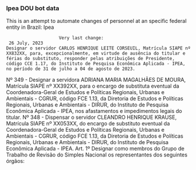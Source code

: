  ### Ipea DOU bot data
 This is an attempt to automate changes of personnel at an specific federal entity in Brazil: Ipea
 
                        Very last change: 
 	 26 July, 2023
	Designar o servidor CARLOS HENRIQUE LEITE CORSEUIL, Matrícula SIAPE nº XX832XX, para, excepcionalmente, em virtude de ausência do titular e férias do substituto, responder pelas atribuições de Presidente, código CCE 1.17, do Instituto de Pesquisa Econômica Aplicada - IPEA, no período de 31 de julho a 04 de agosto de 2023.
Nº 349 - Designar a servidora ADRIANA MARIA MAGALHÃES DE MOURA, Matrícula SIAPE nº XX392XX, para o encargo de substituta eventual da Coordenadora-Geral de Estudos e Políticas Regionais, Urbanas e Ambientais - CGRUR, código FCE 1.13, da Diretoria de Estudos e Políticas Regionais, Urbanas e Ambientais - DIRUR, do Instituto de Pesquisa Econômica Aplicada - IPEA, nos afastamentos e impedimentos legais do titular.
Nº 348 - Dispensar o servidor CLEANDRO HENRIQUE KRAUSE, Matrícula SIAPE nº XX053XX, do encargo de substituto eventual da Coordenadora-Geral de Estudos e Políticas Regionais, Urbanas e Ambientais - CGRUR, código FCE 1.13, da Diretoria de Estudos e Políticas Regionais, Urbanas e Ambientais - DIRUR, do Instituto de Pesquisa Econômica Aplicada - IPEA.
Art. 1º Designar como membros do Grupo de Trabalho de Revisão do Simples Nacional os representantes dos seguintes órgãos:
